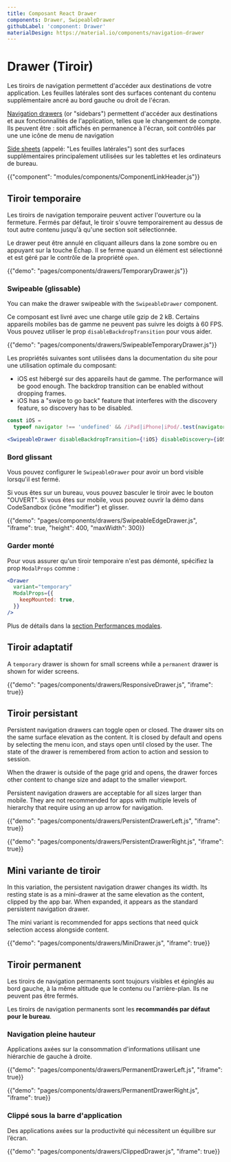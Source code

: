 ```yaml
---
title: Composant React Drawer
components: Drawer, SwipeableDrawer
githubLabel: 'component: Drawer'
materialDesign: https://material.io/components/navigation-drawer
---
```


# Drawer (Tiroir)

<p class="description">Les tiroirs de navigation permettent d'accéder aux destinations de votre application. Les feuilles latérales sont des surfaces contenant du contenu supplémentaire ancré au bord gauche ou droit de l'écran.</p>

[Navigation drawers](https://material.io/design/components/navigation-drawer.html) (or "sidebars") permettent d'accéder aux destinations et aux fonctionnalités de l'application, telles que le changement de compte. Ils peuvent être : soit affichés en permanence à l'écran, soit contrôlés par une une icône de menu de navigation

[Side sheets](https://material.io/design/components/sheets-side.html) (appelé: "Les feuilles latérales") sont des surfaces supplémentaires principalement utilisées sur les tablettes et les ordinateurs de bureau.

{{"component": "modules/components/ComponentLinkHeader.js"}}

## Tiroir temporaire

Les tiroirs de navigation temporaire peuvent activer l'ouverture ou la fermeture. Fermés par défaut, le tiroir s'ouvre temporairement au dessus de tout autre contenu jusqu'à qu'une section soit sélectionnée.

Le drawer peut être annulé en cliquant ailleurs dans la zone sombre ou en appuyant sur la touche Échap. Il se ferme quand un élément est sélectionné et est géré par le contrôle de la propriété `open`.

{{"demo": "pages/components/drawers/TemporaryDrawer.js"}}

### Swipeable (glissable)

You can make the drawer swipeable with the `SwipeableDrawer` component.

Ce composant est livré avec une charge utile gzip de 2 kB. Certains appareils mobiles bas de gamme ne peuvent pas suivre les doigts à 60 FPS. Vous pouvez utiliser le prop `disableBackdropTransition` pour vous aider.

{{"demo": "pages/components/drawers/SwipeableTemporaryDrawer.js"}}

Les propriétés suivantes sont utilisées dans la documentation du site pour une utilisation optimale du composant:

- iOS est hébergé sur des appareils haut de gamme. The performance will be good enough. The backdrop transition can be enabled without dropping frames.
- iOS has a "swipe to go back" feature that interferes with the discovery feature, so discovery has to be disabled.

```jsx
const iOS =
  typeof navigator !== 'undefined' && /iPad|iPhone|iPod/.test(navigator.userAgent);

<SwipeableDrawer disableBackdropTransition={!iOS} disableDiscovery={iOS} />;
```

### Bord glissant

Vous pouvez configurer le `SwipeableDrawer` pour avoir un bord visible lorsqu'il est fermé.

Si vous êtes sur un bureau, vous pouvez basculer le tiroir avec le bouton "OUVERT". Si vous êtes sur mobile, vous pouvez ouvrir la démo dans CodeSandbox (icône "modifier") et glisser.

{{"demo": "pages/components/drawers/SwipeableEdgeDrawer.js", "iframe": true, "height": 400, "maxWidth": 300}}

### Garder monté

Pour vous assurer qu'un tiroir temporaire n'est pas démonté, spécifiez la prop `ModalProps` comme :

```jsx
<Drawer
  variant="temporary"
  ModalProps={{
    keepMounted: true,
  }}
/>
```

Plus de détails dans la [section Performances modales](/components/modal/#performance).

## Tiroir adaptatif

A `temporary` drawer is shown for small screens while a `permanent` drawer is shown for wider screens.

{{"demo": "pages/components/drawers/ResponsiveDrawer.js", "iframe": true}}

## Tiroir persistant

Persistent navigation drawers can toggle open or closed. The drawer sits on the same surface elevation as the content. It is closed by default and opens by selecting the menu icon, and stays open until closed by the user. The state of the drawer is remembered from action to action and session to session.

When the drawer is outside of the page grid and opens, the drawer forces other content to change size and adapt to the smaller viewport.

Persistent navigation drawers are acceptable for all sizes larger than mobile. They are not recommended for apps with multiple levels of hierarchy that require using an up arrow for navigation.

{{"demo": "pages/components/drawers/PersistentDrawerLeft.js", "iframe": true}}

{{"demo": "pages/components/drawers/PersistentDrawerRight.js", "iframe": true}}

## Mini variante de tiroir

In this variation, the persistent navigation drawer changes its width. Its resting state is as a mini-drawer at the same elevation as the content, clipped by the app bar. When expanded, it appears as the standard persistent navigation drawer.

The mini variant is recommended for apps sections that need quick selection access alongside content.

{{"demo": "pages/components/drawers/MiniDrawer.js", "iframe": true}}

## Tiroir permanent

Les tiroirs de navigation permanents sont toujours visibles et épinglés au bord gauche, à la même altitude que le contenu ou l'arrière-plan. Ils ne peuvent pas être fermés.

Les tiroirs de navigation permanents sont les **recommandés par défaut pour le bureau**.

### Navigation pleine hauteur

Applications axées sur la consommation d'informations utilisant une hiérarchie de gauche à droite.

{{"demo": "pages/components/drawers/PermanentDrawerLeft.js", "iframe": true}}

{{"demo": "pages/components/drawers/PermanentDrawerRight.js", "iframe": true}}

### Clippé sous la barre d'application

Des applications axées sur la productivité qui nécessitent un équilibre sur l’écran.

{{"demo": "pages/components/drawers/ClippedDrawer.js", "iframe": true}}
